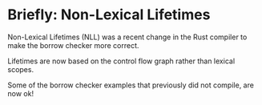 # Briefly: Non-Lexical Lifetimes

Non-Lexical Lifetimes (NLL) was a recent change in the Rust compiler to make
the borrow checker more correct.

Lifetimes are now based on the control flow graph rather than lexical scopes.

Some of the borrow checker examples that previously did not compile, are now
ok!

